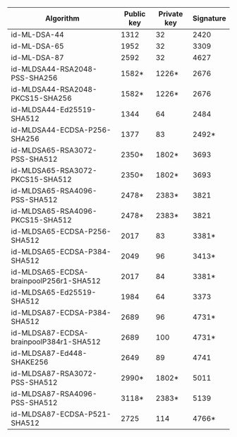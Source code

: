 | Algorithm                                     |  Public key  |  Private key |  Signature   |
| --------------------------------------------- | ------------ | ------------ |  ----------- |
| id-ML-DSA-44                                  |    1312      |     32       |    2420      |
| id-ML-DSA-65                                  |    1952      |     32       |    3309      |
| id-ML-DSA-87                                  |    2592      |     32       |    4627      |
| id-MLDSA44-RSA2048-PSS-SHA256                 |    1582*     |    1226*     |    2676      |
| id-MLDSA44-RSA2048-PKCS15-SHA256              |    1582*     |    1226*     |    2676      |
| id-MLDSA44-Ed25519-SHA512                     |    1344      |     64       |    2484      |
| id-MLDSA44-ECDSA-P256-SHA256                  |    1377      |     83       |    2492*     |
| id-MLDSA65-RSA3072-PSS-SHA512                 |    2350*     |    1802*     |    3693      |
| id-MLDSA65-RSA3072-PKCS15-SHA512              |    2350*     |    1802*     |    3693      |
| id-MLDSA65-RSA4096-PSS-SHA512                 |    2478*     |    2383*     |    3821      |
| id-MLDSA65-RSA4096-PKCS15-SHA512              |    2478*     |    2383*     |    3821      |
| id-MLDSA65-ECDSA-P256-SHA512                  |    2017      |     83       |    3381*     |
| id-MLDSA65-ECDSA-P384-SHA512                  |    2049      |     96       |    3413*     |
| id-MLDSA65-ECDSA-brainpoolP256r1-SHA512       |    2017      |     84       |    3381*     |
| id-MLDSA65-Ed25519-SHA512                     |    1984      |     64       |    3373      |
| id-MLDSA87-ECDSA-P384-SHA512                  |    2689      |     96       |    4731*     |
| id-MLDSA87-ECDSA-brainpoolP384r1-SHA512       |    2689      |     100      |    4731*     |
| id-MLDSA87-Ed448-SHAKE256                     |    2649      |     89       |    4741      |
| id-MLDSA87-RSA3072-PSS-SHA512                 |    2990*     |    1802*     |    5011      |
| id-MLDSA87-RSA4096-PSS-SHA512                 |    3118*     |    2383*     |    5139      |
| id-MLDSA87-ECDSA-P521-SHA512                  |    2725      |     114      |    4766*     |
